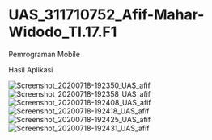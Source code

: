 # UAS_311710752_Afif-Mahar-Widodo_TI.17.F1
Pemrograman Mobile

Hasil Aplikasi

![Screenshot_20200718-192350_UAS_afif](https://user-images.githubusercontent.com/50304660/87852534-f5ee4a80-c92c-11ea-920c-bf21a4ce1efb.jpg)
![Screenshot_20200718-192358_UAS_afif](https://user-images.githubusercontent.com/50304660/87852536-f71f7780-c92c-11ea-9673-0c7235873956.jpg)
![Screenshot_20200718-192408_UAS_afif](https://user-images.githubusercontent.com/50304660/87852537-f850a480-c92c-11ea-864a-c26a60a18444.jpg)
![Screenshot_20200718-192418_UAS_afif](https://user-images.githubusercontent.com/50304660/87852538-fb4b9500-c92c-11ea-90f6-41b523b9444f.jpg)
![Screenshot_20200718-192425_UAS_afif](https://user-images.githubusercontent.com/50304660/87852539-fd155880-c92c-11ea-86f2-27a3aad3c359.jpg)
![Screenshot_20200718-192431_UAS_afif](https://user-images.githubusercontent.com/50304660/87852540-00104900-c92d-11ea-989e-1976be638751.jpg)

